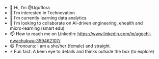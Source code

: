 - 👋 Hi, I’m @Ugoflora
- 👀 I’m interested in Technovation
- 🌱 I’m currently learning data analytics
- 💞️ I’m looking to collaborate on AI-driven engineering, ehealth and micro-learning (smart edu)
- 📫 How to reach me on LinkedIn: https://www.linkedin.com/in/ugochi-nwachukwu-359462107/ 
- 😄 Pronouns: I am a she/her (female) and straight.
- ⚡ Fun fact: A keen eye to details and thinks outside the box (to explore)

<!---
Ugoflora/Ugoflora is a ✨ special ✨ repository because its `README.md` (this file) appears on your GitHub profile.
You can click the Preview link to take a look at your changes.
--->
